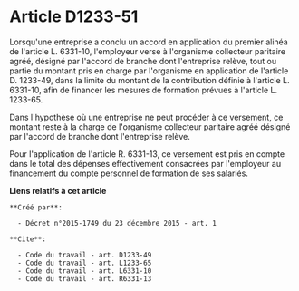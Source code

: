 # Article D1233-51

Lorsqu'une entreprise a conclu un accord en application du premier alinéa de l'article L. 6331-10, l'employeur verse à
l'organisme collecteur paritaire agréé, désigné par l'accord de branche dont l'entreprise relève, tout ou partie du montant
pris en charge par l'organisme en application de l'article D. 1233-49, dans la limite du montant de la contribution définie à
l'article L. 6331-10, afin de financer les mesures de formation prévues à l'article L. 1233-65. 

Dans l'hypothèse où une entreprise ne peut procéder à ce versement, ce montant reste à la charge de l'organisme collecteur
paritaire agréé désigné par l'accord de branche dont l'entreprise relève. 

Pour l'application de l'article R. 6331-13, ce versement est pris en compte dans le total des dépenses effectivement
consacrées par l'employeur au financement du compte personnel de formation de ses salariés.

**Liens relatifs à cet article**

	**Créé par**:

	  - Décret n°2015-1749 du 23 décembre 2015 - art. 1

	**Cite**:

	  - Code du travail - art. D1233-49
	  - Code du travail - art. L1233-65
	  - Code du travail - art. L6331-10
	  - Code du travail - art. R6331-13
